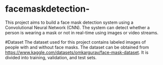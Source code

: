 # facemaskdetection-
This project aims to build a face mask detection system using a Convolutional Neural Network (CNN). The system can detect whether a person is wearing a mask or not in real-time using images or video streams.

#Dataset
The dataset used for this project contains labeled images of people with and without face masks. The dataset can be obtained from https://www.kaggle.com/datasets/omkargurav/face-mask-dataset. It is divided into training, validation, and test sets.
